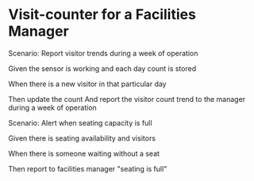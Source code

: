 # Visit-counter for a Facilities Manager

Scenario: Report visitor trends during a week of operation

  Given the sensor is working and each day count is stored
  
  When there is a new visitor in that particular day
  
  Then update the count 
  And report the visitor count trend to the manager during a week of operation 

Scenario: Alert when seating capacity is full

  Given there is seating availability and visitors
  
  When there is someone waiting without a seat
  
  Then report to facilities manager "seating is full"
